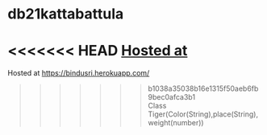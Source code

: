 # db21kattabattula
<<<<<<< HEAD
[Hosted at](https://bindusri.herokuapp.com/)
=======
Hosted at https://bindusri.herokuapp.com/
>>>>>>> b1038a35038b16e1315f50aeb6fb9bec0afca3b1
<br> Class Tiger(Color(String),place(String),weight(number))
